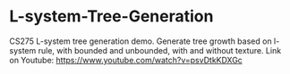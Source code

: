 # L-system-Tree-Generation
CS275 L-system tree generation demo. Generate tree growth based on l-system rule, with bounded and unbounded, with and without texture.
Link on Youtube: https://www.youtube.com/watch?v=psvDtkKDXGc
